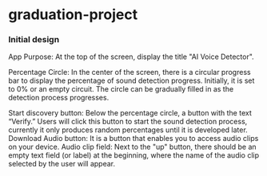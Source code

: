 # graduation-project
### Initial design 
App Purpose: At the top of the screen, display the title "AI Voice Detector".

Percentage Circle: In the center of the screen, there is a circular progress bar to display the percentage of sound detection progress. Initially, it is set to 0% or an empty circuit. The circle can be gradually filled in as the detection process progresses.

Start discovery button: Below the percentage circle, a button with the text “Verify.” Users will click this button to start the sound detection process, currently it only produces random percentages until it is developed later.
Download Audio button: It is a button that enables you to access audio clips on your device.
Audio clip field: Next to the "up" button, there should be an empty text field (or label) at the beginning, where the name of the audio clip selected by the user will appear.
